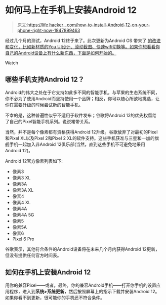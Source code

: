 # 如何马上在手机上安装Android 12

> 原文:[https://life hacker . com/how-to-install-Android-12-on-your-phone-right-now-1847899463](https://lifehacker.com/how-to-install-android-12-on-your-phone-right-now-1847899463)

经过几个月的测试，Android 12终于来了。此次更新为Android OS 带来了 [的改进和变化，比如新材质的You UI设计、滚动截图、快速wifi切换等。如果你想看看你自己的Android设备上有什么新东西，下面是如何开始的。](https://gizmodo.com/15-things-you-can-do-in-android-12-that-you-couldnt-do-1847598673) 

Watch

## 哪些手机支持Android 12？

Android的伟大之处在于它支持如此多不同的智能手机。与苹果的生态系统不同，你不必为了使用Android而坚持使用一个品牌；相反，你可以随心所欲地挑选，让你在需要升级的时候尝试新的智能手机。

不幸的是，这种普遍性似乎不适用于软件发布；谷歌将Android 12的优先权留给了自己的Pixel智能手机系列。说说裙带关系。

当然，并不是每个像素都有资格获得Android 12升级。谷歌放弃了对最初的Pixel和Pixel XL以及Pixel 2和Pixel 2 XL的软件支持。这些手机获准与三星和一加的旗舰手机一起加入非Android 12俱乐部(当然，直到这些手机不可避免地采用Android 12)。

Android 12官方像素列表如下:

*   像素3
*   像素3 XL
*   像素3A
*   像素3A XL
*   像素4
*   像素4 XL
*   像素4A
*   像素4A 5G
*   像素5
*   像素5A
*   像素6
*   Pixel 6 Pro

谷歌表示，其他符合条件的Android设备将在未来几个月内获得Android 12更新，但没有提供任何官方时间表。

## 如何在手机上安装Android 12

用你的兼容Pixel——或者，最终，你的兼容Android手机——打开你手机的设置应用程序，进入到**系统>系统更新**，然后按照屏幕上的指示下载并安装Android 12。如果你看不到更新，很可能你的手机还不符合条件。